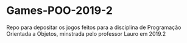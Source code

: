 # Games-POO-2019-2
Repo para depositar os jogos feitos para a disciplina de Programação Orientada a Objetos, minstrada pelo professor Lauro em 2019.2
